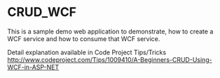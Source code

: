 # CRUD_WCF
This is a sample demo web application to demonstrate, how to create a WCF service and how to consume that WCF service.

Detail explanation available in Code Project Tips/Tricks
http://www.codeproject.com/Tips/1009410/A-Beginners-CRUD-Using-WCF-in-ASP-NET

